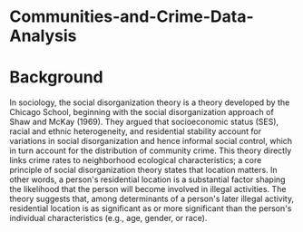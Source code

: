 # Communities-and-Crime-Data-Analysis

# Background
In sociology, the social disorganization theory is a theory developed by the Chicago School, beginning with the social disorganization approach of Shaw and McKay (1969). They argued that socioeconomic status (SES), racial and ethnic heterogeneity, and residential stability account for variations in social disorganization and hence informal social control, which in turn account for the distribution of community crime. This theory directly links crime rates to neighborhood ecological characteristics; a core principle of social disorganization theory states that location matters. In other words, a person's residential location is a substantial factor shaping the likelihood that the person will become involved in illegal activities. The theory suggests that, among determinants of a person's later illegal activity, residential location is as significant as or more significant than the person's individual characteristics (e.g., age, gender, or race).
